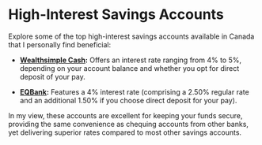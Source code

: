 # High-Interest Savings Accounts

Explore some of the top high-interest savings accounts available in Canada that I personally find beneficial:

- **[Wealthsimple Cash](https://www.wealthsimple.com/en-ca/spend):** Offers an interest rate ranging from 4% to 5%, depending on your account balance and whether you opt for direct deposit of your pay.

- **[EQBank](https://www.eqbank.ca/):** Features a 4% interest rate (comprising a 2.50% regular rate and an additional 1.50% if you choose direct deposit for your pay).

In my view, these accounts are excellent for keeping your funds secure, providing the same convenience as chequing accounts from other banks, yet delivering superior rates compared to most other savings accounts.